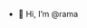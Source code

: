 - 👋 Hi, I’m @rama


<!---
ramaie/ramaie is a ✨ special ✨ repository because its `README.md` (this file) appears on your GitHub profile.
You can click the Preview link to take a look at your changes.
--->
